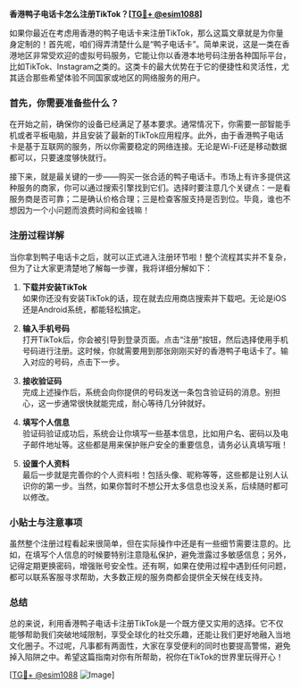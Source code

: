 **香港鸭子电话卡怎么注册TikTok？[[TG💪+ @esim1088](https://t.me/s/esim1088)]**

如果你最近在考虑用香港的鸭子电话卡来注册TikTok，那么这篇文章就是为你量身定制的！首先呢，咱们得弄清楚什么是“鸭子电话卡”。简单来说，这是一类在香港地区非常受欢迎的虚拟号码服务，它能让你以香港本地号码注册各种国际平台，比如TikTok、Instagram之类的。这类卡的最大优势在于它的便捷性和灵活性，尤其适合那些希望体验不同国家或地区的网络服务的用户。

### 首先，你需要准备些什么？

在开始之前，确保你的设备已经满足了基本要求。通常情况下，你需要一部智能手机或者平板电脑，并且安装了最新的TikTok应用程序。此外，由于香港鸭子电话卡是基于互联网的服务，所以你需要稳定的网络连接。无论是Wi-Fi还是移动数据都可以，只要速度够快就行。

接下来，就是最关键的一步——购买一张合适的鸭子电话卡。市场上有许多提供这种服务的商家，你可以通过搜索引擎找到它们。选择时要注意几个关键点：一是看服务商是否可靠；二是确认价格合理；三是检查客服支持是否到位。毕竟，谁也不想因为一个小问题而浪费时间和金钱嘛！

### 注册过程详解

当你拿到鸭子电话卡之后，就可以正式进入注册环节啦！整个流程其实并不复杂，但为了让大家更清楚地了解每一步骤，我将详细分解如下：

1. **下载并安装TikTok**  
   如果你还没有安装TikTok的话，现在就去应用商店搜索并下载吧。无论是iOS还是Android系统，都能轻松搞定。

2. **输入手机号码**  
   打开TikTok后，你会被引导到登录页面。点击“注册”按钮，然后选择使用手机号码进行注册。这时候，你就需要用到那张刚刚买好的香港鸭子电话卡了。输入对应的号码，点击下一步。

3. **接收验证码**  
   完成上述操作后，系统会向你提供的号码发送一条包含验证码的消息。别担心，这一步通常很快就能完成，耐心等待几分钟就好。

4. **填写个人信息**  
   验证码验证成功后，系统会让你填写一些基本信息，比如用户名、密码以及电子邮件地址等。这些都是用来保护账户安全的重要信息，请务必认真填写哦！

5. **设置个人资料**  
   最后一步就是完善你的个人资料啦！包括头像、昵称等等，这些都是让别人认识你的第一步。当然，如果你暂时不想公开太多信息也没关系，后续随时都可以修改。

### 小贴士与注意事项

虽然整个注册过程看起来很简单，但在实际操作中还是有一些细节需要注意的。比如，在填写个人信息的时候要特别注意隐私保护，避免泄露过多敏感信息；另外，记得定期更换密码，增强账号安全性。还有啊，如果在使用过程中遇到任何问题，都可以联系客服寻求帮助，大多数正规的服务商都会提供全天候在线支持。

### 总结

总的来说，利用香港鸭子电话卡注册TikTok是一个既方便又实用的选择。它不仅能够帮助我们突破地域限制，享受全球化的社交乐趣，还能让我们更好地融入当地文化圈子。不过呢，凡事都有两面性，大家在享受便利的同时也要提高警惕，避免掉入陷阱之中。希望这篇指南对你有所帮助，祝你在TikTok的世界里玩得开心！

[[TG💪+ @esim1088](https://t.me/s/esim1088) ![Image](https://i.postimg.cc/4NQfJmqS/Snipaste-2025-05-13-00-14-12.png)]
